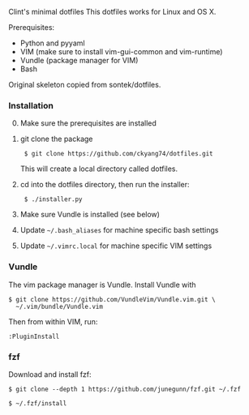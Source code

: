 Clint's minimal dotfiles
This dotfiles works for Linux and OS X.

Prerequisites:

- Python and pyyaml
- VIM (make sure to install vim-gui-common and vim-runtime)
- Vundle (package manager for VIM)
- Bash

Original skeleton copied from sontek/dotfiles.



### Installation

0. Make sure the prerequisites are installed

1. git clone the package

        $ git clone https://github.com/ckyang74/dotfiles.git


   This will create a local directory called dotfiles.

2. cd into the dotfiles directory, then run the installer:

        $ ./installer.py

3. Make sure Vundle is installed (see below)
4. Update `~/.bash_aliases` for machine specific bash settings
5. Update `~/.vimrc.local` for machine specific VIM settings



### Vundle

The vim package manager is Vundle. Install Vundle with

    $ git clone https://github.com/VundleVim/Vundle.vim.git \
      ~/.vim/bundle/Vundle.vim

Then from within VIM, run:

    :PluginInstall



### fzf

Download and install fzf:

    $ git clone --depth 1 https://github.com/junegunn/fzf.git ~/.fzf

    $ ~/.fzf/install

